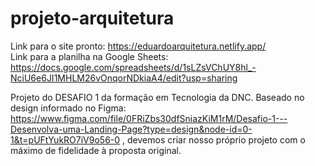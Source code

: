 # projeto-arquitetura
Link para o site pronto: https://eduardoarquitetura.netlify.app/  <br />
Link para a planilha na Google Sheets: https://docs.google.com/spreadsheets/d/1sLZsVChUY8hl_-NciU6e6JI1MHLM26vOnqorNDkiaA4/edit?usp=sharing

Projeto do DESAFIO 1 da formação em Tecnologia da DNC.
Baseado no design informado no Figma: https://www.figma.com/file/0FRiZbs30dfSniazKiM1rM/Desafio-1---Desenvolva-uma-Landing-Page?type=design&node-id=0-1&t=pUFtYukRO7iV9o56-0 , devemos criar nosso próprio projeto com o máximo de fidelidade à proposta original.
